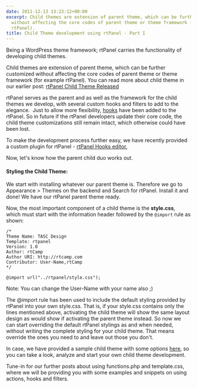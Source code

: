 ```yaml
---
date: 2011-12-13 13:23:12+00:00
excerpt: Child themes are extension of parent theme, which can be further customized
  without affecting the core codes of parent theme or theme framework (for example
  rtPanel).
title: Child Theme development using rtPanel - Part I
---
```


Being a WordPress theme framework; rtPanel carries the functionality of developing child themes.

Child themes are extension of parent theme, which can be further customized without affecting the core codes of parent theme or theme framework (for example rtPanel). You can read more about child theme in our earlier post: [rtPanel Child Theme Released](https://rtcamp.com/blog/child-theme-rtpanel/)

rtPanel serves as the parent and as well as the framework for the child themes we develop, with several custom hooks and filters to add to the elegance.  Just to allow more flexibility, [hooks](https://rtcamp.com/rtpanel/docs/developer/#rtpanel-hooks) have been added to the rtPanel. So in future if the rtPanel developers update their core code, the child theme customizations still remain intact, which otherwise could have been lost.

To make the development process further easy, we have recently provided a custom plugin for rtPanel - [rtPanel Hooks editor.](https://rtcamp.com/blog/rtpanel-hooks-editor/)

Now, let's know how the parent child duo works out.


#### Styling the Child Theme:


We start with installing whatever our parent theme is. Therefore we go to Appearance > Themes on the backend and Search for rtPanel. Install it and done! We have our rtPanel parent theme ready.

Now, the most important component of a child theme is the **style.css**, which must start with the information header followed by the `@import` rule as shown:

    
    /*
    Theme Name: TASC Design
    Template: rtpanel
    Version: 1.0
    Author: rtCamp
    Author URI: http://rtcamp.com
    Contributor: User-Name,rtCamp
    */
    
    @import url("../rtpanel/style.css");


Note: You can change the User-Name with your name also ;)

The @import rule has been used to include the default styling provided by rtPanel into your own style.css. That is, if your style.css contains only the lines mentioned above, activating the child theme will show the same layout design as would show if activating the parent theme instead. So now we can start overriding the default rtPanel stylings as and when needed, without writing the complete styling for your child theme. That means override the ones you need to and leave out those you don't.

In case, we have provided a sample child theme with some options [here](https://github.com/rtCamp/rtpanel-child-theme/downloads), so you can take a look, analyze and start your own child theme development.

Tune-in for our further posts about using functions.php and template.css, where we will be providing you with some examples and snippets on using actions, hooks and filters.
